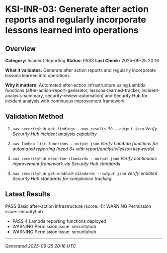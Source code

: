 # KSI-INR-03: Generate after action reports and regularly incorporate lessons learned into operations

## Overview

**Category:** Incident Reporting
**Status:** PASS
**Last Check:** 2025-09-25 20:16

**What it validates:** Generate after action reports and regularly incorporate lessons learned into operations

**Why it matters:** Automated after-action infrastructure using Lambda functions (after-action-report-generator, lessons-learned-tracker, incident-analysis-summary, security-review-automation) and Security Hub for incident analysis with continuous improvement framework

## Validation Method

1. `aws securityhub get-findings --max-results 50 --output json`
   *Verify Security Hub incident analysis capability*

2. `aws lambda list-functions --output json`
   *Verify Lambda functions for automated reporting (need 3+ with report/analysis/lesson keywords)*

3. `aws securityhub describe-standards --output json`
   *Verify continuous improvement framework via Security Hub standards*

4. `aws securityhub get-enabled-standards --output json`
   *Verify enabled Security Hub standards for compliance tracking*

## Latest Results

PASS Basic after-action infrastructure (score: 4): WARNING Permission issue: securityhub
- PASS 4 Lambda reporting functions deployed
- WARNING Permission issue: securityhub
- WARNING Permission issue: securityhub

---
*Generated 2025-09-25 20:16 UTC*